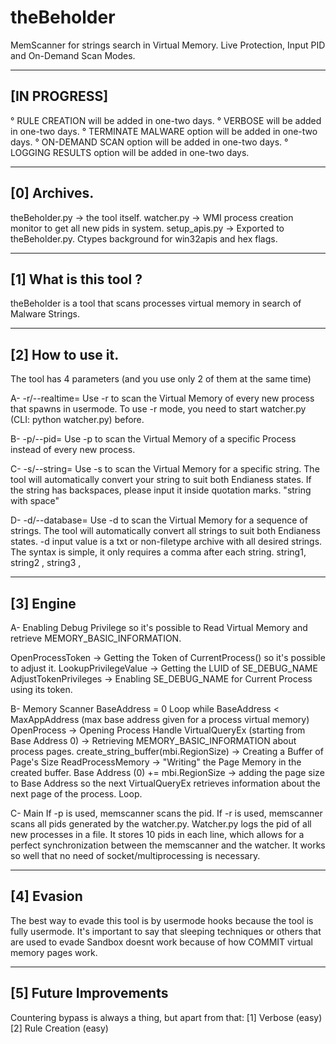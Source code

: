 # theBeholder
MemScanner for strings search in Virtual Memory. Live Protection, Input PID and On-Demand Scan Modes.

------------------------------------------------------------
[IN PROGRESS]
------------------------------------------------------------

° RULE CREATION will be added in one-two days.
° VERBOSE will be added in one-two days.
° TERMINATE MALWARE option will be added in one-two days.
° ON-DEMAND SCAN option will be added in one-two days.
° LOGGING RESULTS option will be added in one-two days.

-----------------------------------
[0] Archives.
-----------------------------------
theBeholder.py -> the tool itself.
watcher.py     -> WMI process creation monitor to get all new pids in system. 
setup_apis.py  -> Exported to theBeholder.py. Ctypes background for win32apis and hex flags.

---------------------------------------------------------------------------------------------
[1] What is this tool ?
---------------------------------------------------------------------------------------------

theBeholder is a tool that scans processes virtual memory in search of Malware Strings.

----------------------------------------------------------------------------------------------
[2] How to use it.
----------------------------------------------------------------------------------------------
The tool has 4 parameters (and you use only 2 of them at the same time)

A-   -r/--realtime= 
Use -r to scan the Virtual Memory of every new process that spawns in usermode.
To use -r mode, you need to start watcher.py (CLI: python watcher.py) before.

B-   -p/--pid= 
Use -p to scan the Virtual Memory of a specific Process instead of every new process.

C-   -s/--string=
Use -s to scan the Virtual Memory for a specific string. 
The tool will automatically convert your string to suit both Endianess states.
If the string has backspaces, please input it inside quotation marks.
"string with space"

D-   -d/--database=
Use -d to scan the Virtual Memory for a sequence of strings.
The tool will automatically convert all strings to suit both Endianess states.
-d input value is a txt or non-filetype archive with all desired strings.
The syntax is simple, it only requires a comma after each string.
string1, string2 , string3 ,

--------------------------------------------------------------------------------
[3] Engine
--------------------------------------------------------------------------------

A- Enabling Debug Privilege so it's possible to Read Virtual Memory and retrieve MEMORY_BASIC_INFORMATION.

OpenProcessToken -> Getting the Token of CurrentProcess() so it's possible to adjust it.
LookupPrivilegeValue -> Getting the LUID of SE_DEBUG_NAME
AdjustTokenPrivileges -> Enabling SE_DEBUG_NAME for Current Process using its token.

B- Memory Scanner
BaseAddress = 0
Loop while BaseAddress < MaxAppAddress (max base address given for a process virtual memory)
OpenProcess -> Opening Process Handle
VirtualQueryEx (starting from Base Address 0) -> Retrieving MEMORY_BASIC_INFORMATION about process pages.
create_string_buffer(mbi.RegionSize) -> Creating a Buffer of Page's Size
ReadProcessMemory -> "Writing" the Page Memory in the created buffer.
Base Address (0) += mbi.RegionSize -> adding the page size to Base Address so the next VirtualQueryEx retrieves
information about the next page of the process.
Loop.

C- Main
If -p is used, memscanner scans the pid.
If -r is used, memscanner scans all pids generated by the watcher.py.
Watcher.py logs the pid of all new processes in a file.
It stores 10 pids in each line, which allows for a perfect synchronization between the memscanner and 
the watcher. It works so well that no need of socket/multiprocessing is necessary.

-----------------------------------------------------------------------------------------------
[4] Evasion 
-----------------------------------------------------------------------------------------------

The best way to evade this tool is by usermode hooks because the tool is fully usermode.
It's important to say that sleeping techniques or others that are used to evade Sandbox doesnt work because 
of how COMMIT virtual memory pages work.

----------------------------------------------------------------------------------------------
[5] Future Improvements
----------------------------------------------------------------------------------------------

Countering bypass is always a thing, but apart from that:
[1] Verbose       (easy)
[2] Rule Creation (easy)

